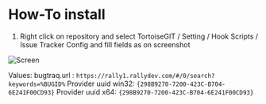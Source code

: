 How-To install
==

1. Right click on repository and select TortoiseGIT / Setting / Hook Scripts / Issue Tracker Config and fill fields as on screenshot

![Screen](http://azarkevich.github.io/TortoiseRally/UserGuide/TortoiseGIT/Screen0.png)

Values:
bugtraq.url : `https://rally1.rallydev.com/#/0/search?keywords=%BUGID%`
Provider uuid win32: `{298B9270-7200-423C-B704-6E241F00CD93}`
Provider uuid x64: `{298B9270-7200-423C-B704-6E241F00CD93}`
